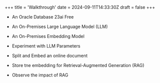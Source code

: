 +++
title = 'Walkthrough'
date = 2024-09-11T14:33:30Z
draft = false
+++




- An Oracle Database 23ai Free
- An On-Premises Large Language Model (LLM)
- An On-Premises Embedding Model


- Experiment with LLM Parameters 
- Split and Embed an online document 
- Store tne embedding for Retrieval-Augmented Generation (RAG)
- Observe the impact of RAG
